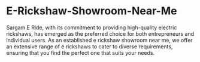 # E-Rickshaw-Showroom-Near-Me
Sargam E Ride, with its commitment to providing high-quality electric rickshaws, has emerged as the preferred choice for both entrepreneurs and individual users. As an established e rickshaw showroom near me, we offer an extensive range of e rickshaws to cater to diverse requirements, ensuring that you find the perfect one that suits your needs.

